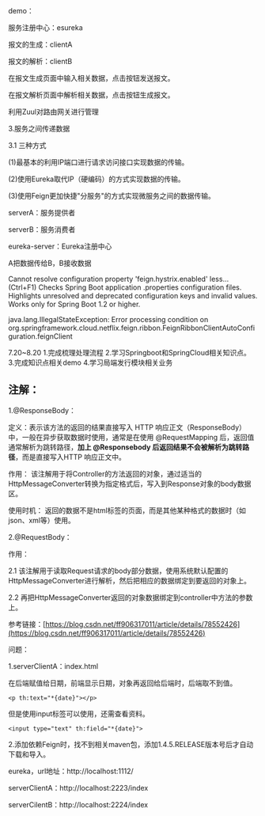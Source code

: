 demo：

服务注册中心：esureka

报文的生成：clientA

报文的解析：clientB

在报文生成页面中输入相关数据，点击按钮发送报文。

在报文解析页面中解析相关数据，点击按钮生成报文。

利用Zuul对路由网关进行管理

3.服务之间传递数据

3.1 三种方式

(1)最基本的利用IP端口进行请求访问接口实现数据的传输。

(2)使用Eureka取代IP（硬编码）的方式实现数据的传输。

(3)使用Feign更加快捷"分服务"的方式实现微服务之间的数据传输。

serverA：服务提供者

serverB：服务消费者

eureka-server：Eureka注册中心

A把数据传给B，B接收数据

Cannot resolve configuration property 'feign.hystrix.enabled' less... (Ctrl+F1) 
Checks Spring Boot application .properties configuration files. Highlights unresolved and deprecated configuration keys and invalid values. Works only for Spring Boot 1.2 or higher.

java.lang.IllegalStateException: Error processing condition on org.springframework.cloud.netflix.feign.ribbon.FeignRibbonClientAutoConfiguration.feignClient

7.20~8.20
1.完成梳理处理流程
2.学习Springboot和SpringCloud相关知识点。
3.完成知识点相关demo
4.学习局端发行模块相关业务


## 注解： ##
1.@ResponseBody：

定义：表示该方法的返回的结果直接写入 HTTP 响应正文（ResponseBody）中，一般在异步获取数据时使用，通常是在使用 @RequestMapping 后，返回值通常解析为跳转路径，**加上 @Responsebody 后返回结果不会被解析为跳转路径**，而是直接写入HTTP 响应正文中。 

作用： 
该注解用于将Controller的方法返回的对象，通过适当的HttpMessageConverter转换为指定格式后，写入到Response对象的body数据区。

使用时机： 返回的数据不是html标签的页面，而是其他某种格式的数据时（如json、xml等）使用。

2.@RequestBody：

作用：

2.1 该注解用于读取Request请求的body部分数据，使用系统默认配置的HttpMessageConverter进行解析，然后把相应的数据绑定到要返回的对象上。

2.2 再把HttpMessageConverter返回的对象数据绑定到controller中方法的参数上。



参考链接：[https://blog.csdn.net/ff906317011/article/details/78552426](https://blog.csdn.net/ff906317011/article/details/78552426)

问题：

1.serverClientA：index.html

在后端赋值给日期，前端显示日期，对象再返回给后端时，后端取不到值。

    <p th:text="*{date}"></p>

但是使用input标签可以使用，还需查看资料。
    
    <input type="text" th:field="*{date}">


2.添加依赖Feign时，找不到相关maven包，添加<version>1.4.5.RELEASE</version>版本号后才自动下载和导入。

eureka，url地址：http://localhost:1112/

serverClientA：http://localhost:2223/index

serverCilentB：http://localhost:2224/index